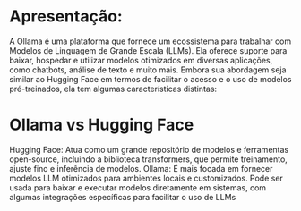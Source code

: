 # Apresentação:
A Ollama é uma plataforma que fornece um ecossistema para trabalhar com Modelos de Linguagem de Grande Escala (LLMs). Ela oferece suporte para baixar, hospedar e utilizar modelos otimizados em diversas aplicações, como chatbots, análise de texto e muito mais. Embora sua abordagem seja similar ao Hugging Face em termos de facilitar o acesso e o uso de modelos pré-treinados, ela tem algumas características distintas:

# Ollama vs Hugging Face
Hugging Face: Atua como um grande repositório de modelos e ferramentas open-source, incluindo a biblioteca transformers, que permite treinamento, ajuste fino e inferência de modelos.
Ollama: É mais focada em fornecer modelos LLM otimizados para ambientes locais e customizados. Pode ser usada para baixar e executar modelos diretamente em sistemas, com algumas integrações específicas para facilitar o uso de LLMs
